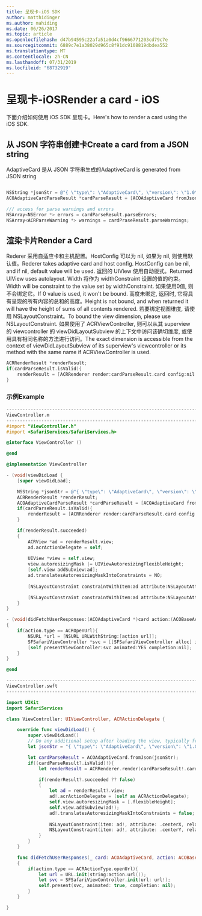 ```yaml
---
title: 呈现卡-iOS SDK
author: matthidinger
ms.author: mahiding
ms.date: 06/26/2017
ms.topic: article
ms.openlocfilehash: d47b94595c22afa51a0d4cf9666771203cd79c7e
ms.sourcegitcommit: 6889c7e1a38029d965c8f91dc9108819dbdea552
ms.translationtype: MT
ms.contentlocale: zh-CN
ms.lasthandoff: 07/31/2019
ms.locfileid: "68732919"
---
```

# <a name="render-a-card---ios"></a><span data-ttu-id="95299-102">呈现卡-iOS</span><span class="sxs-lookup"><span data-stu-id="95299-102">Render a card - iOS</span></span>

<span data-ttu-id="95299-103">下面介绍如何使用 iOS SDK 呈现卡。</span><span class="sxs-lookup"><span data-stu-id="95299-103">Here's how to render a card using the iOS SDK.</span></span>

## <a name="create-a-card-from-a-json-string"></a><span data-ttu-id="95299-104">从 JSON 字符串创建卡</span><span class="sxs-lookup"><span data-stu-id="95299-104">Create a card from a JSON string</span></span>

<span data-ttu-id="95299-105">AdaptiveCard 是从 JSON 字符串生成的</span><span class="sxs-lookup"><span data-stu-id="95299-105">AdaptiveCard is generated from JSON string</span></span>

```objective-c

NSString *jsonStr = @"{ \"type\": \"AdaptiveCard\", \"version\": \"1.0\", \"body\": [ { \"type\": \"Image\", \"url\": \"http://adaptivecards.io/content/adaptive-card-50.png\", \"horizontalAlignment\":\"center\" }, { \"type\": \"TextBlock\", \"horizontalAlignment\":\"center\", \"text\": \"Hello **Adaptive Cards!**\" } ], \"actions\": [ { \"type\": \"Action.OpenUrl\", \"title\": \"Learn more\", \"url\": \"http://adaptivecards.io\" }, { \"type\": \"Action.OpenUrl\", \"title\": \"GitHub\", \"url\": \"http://github.com/Microsoft/AdaptiveCards\" } ] }";
ACOAdaptiveCardParseResult *cardParseResult = [ACOAdaptiveCard fromJson:jsonStr];

/// access for parse warnings and errors
NSArray<NSError *> errors = cardParseResult.parseErrors;
NSArray<ACRParseWarning *> warnings = cardPraseResult.parseWarnings;
```

## <a name="render-a-card"></a><span data-ttu-id="95299-106">渲染卡片</span><span class="sxs-lookup"><span data-stu-id="95299-106">Render a Card</span></span>

<span data-ttu-id="95299-107">Rederer 采用自适应卡和主机配置。HostConfig 可以为 nil, 如果为 nil, 则使用默认值。</span><span class="sxs-lookup"><span data-stu-id="95299-107">Rederer takes adaptive card and host config. HostConfig can be nil, and if nil, default value will be used.</span></span>
<span data-ttu-id="95299-108">返回的 UIView 使用自动版式。</span><span class="sxs-lookup"><span data-stu-id="95299-108">Returned UIView uses autolayout.</span></span> <span data-ttu-id="95299-109">Width 将作为 widthConstraint 设置的值的约束。</span><span class="sxs-lookup"><span data-stu-id="95299-109">Width will be constraint to the value set by widthConstraint.</span></span> <span data-ttu-id="95299-110">如果使用0值, 则不会绑定它。</span><span class="sxs-lookup"><span data-stu-id="95299-110">If 0 value is used, it won't be bound.</span></span>
<span data-ttu-id="95299-111">高度未绑定, 返回时, 它将具有呈现的所有内容的总和的高度。</span><span class="sxs-lookup"><span data-stu-id="95299-111">Height is not bound, and when returned it will have the height of sums of all contents rendered.</span></span> <span data-ttu-id="95299-112">若要绑定视图维度, 请使用 NSLayoutConstraint。</span><span class="sxs-lookup"><span data-stu-id="95299-112">To bound the view dimension, please use NSLayoutConstraint.</span></span> <span data-ttu-id="95299-113">如果使用了 ACRViewController, 则可以从其 superview 的 viewcontroller 的 viewDidLayoutSubview 的上下文中访问该确切维度, 或使用具有相同名称的方法进行访问。</span><span class="sxs-lookup"><span data-stu-id="95299-113">The exact dimension is accessible from the context of viewDidLayoutSubview of its superview's viewcontroller or its method with the same name if ACRViewController is used.</span></span>

```objective-c
ACRRenderResult *renderResult;
if(cardParseResult.isValid){
    renderResult = [ACRRenderer render:cardParseResult.card config:nil widthConstraint:335];
}
``` 
### <a name="example"></a><span data-ttu-id="95299-114">示例</span><span class="sxs-lookup"><span data-stu-id="95299-114">Example</span></span>

```objective-c
--------------------------------------------------------------------------------
ViewController.m
--------------------------------------------------------------------------------
#import "ViewController.h"
#import <SafariServices/SafariServices.h>

@interface ViewController ()

@end

@implementation ViewController

- (void)viewDidLoad {
    [super viewDidLoad];

    NSString *jsonStr = @"{ \"type\": \"AdaptiveCard\", \"version\": \"1.0\", \"body\": [ { \"type\": \"Image\", \"url\": \"http://adaptivecards.io/content/adaptive-card-50.png\", \"horizontalAlignment\":\"center\" }, { \"type\": \"TextBlock\", \"horizontalAlignment\":\"center\", \"text\": \"Hello **Adaptive Cards!**\" } ], \"actions\": [ { \"type\": \"Action.OpenUrl\", \"title\": \"Learn more\", \"url\": \"http://adaptivecards.io\" }, { \"type\": \"Action.OpenUrl\", \"title\": \"GitHub\", \"url\": \"http://github.com/Microsoft/AdaptiveCards\" } ] }";
    ACRRenderResult *renderResult;
    ACOAdaptiveCardParseResult *cardParseResult = [ACOAdaptiveCard fromJson:jsonStr];
    if(cardParseResult.isValid){
        renderResult = [ACRRenderer render:cardParseResult.card config:nil widthConstraint:335];
    }

    if(renderResult.succeeded)
    {
        ACRView *ad = renderResult.view;
        ad.acrActionDelegate = self;
        
        UIView *view = self.view;
        view.autoresizingMask |= UIViewAutoresizingFlexibleHeight;
        [self.view addSubview:ad];
        ad.translatesAutoresizingMaskIntoConstraints = NO;
        
        [NSLayoutConstraint constraintWithItem:ad attribute:NSLayoutAttributeCenterX relatedBy:NSLayoutRelationEqual toItem:view attribute:NSLayoutAttributeCenterX multiplier:1.0 constant:0].active = YES;

        [NSLayoutConstraint constraintWithItem:ad attribute:NSLayoutAttributeCenterY relatedBy:NSLayoutRelationEqual toItem:view attribute:NSLayoutAttributeCenterY multiplier:1.0 constant:3].active = YES;
    }
}

- (void)didFetchUserResponses:(ACOAdaptiveCard *)card action:(ACOBaseActionElement *)action
{
    if(action.type == ACROpenUrl){
        NSURL *url = [NSURL URLWithString:[action url]];
        SFSafariViewController *svc = [[SFSafariViewController alloc] initWithURL:url];
        [self presentViewController:svc animated:YES completion:nil];
    }
}

@end

```

```swift
--------------------------------------------------------------------------------
ViewController.swft
--------------------------------------------------------------------------------

import UIKit
import SafariServices

class ViewController: UIViewController, ACRActionDelegate {

    override func viewDidLoad() {
        super.viewDidLoad()
        // Do any additional setup after loading the view, typically from a nib.
        let jsonStr = "{ \"type\": \"AdaptiveCard\", \"version\": \"1.0\", \"body\": [ { \"type\": \"Image\", \"url\": \"http://adaptivecards.io/content/adaptive-card-50.png\", \"horizontalAlignment\":\"center\" }, { \"type\": \"TextBlock\", \"horizontalAlignment\":\"center\", \"text\": \"Hello **Adaptive Cards!**\" } ], \"actions\": [ { \"type\": \"Action.OpenUrl\", \"title\": \"Learn more\", \"url\": \"http://adaptivecards.io\" }, { \"type\": \"Action.OpenUrl\", \"title\": \"GitHub\", \"url\": \"http://github.com/Microsoft/AdaptiveCards\" } ] }";

        let cardParseResult = ACOAdaptiveCard.fromJson(jsonStr);
        if((cardParseResult?.isValid)!){
            let renderResult = ACRRenderer.render(cardParseResult!.card, config: nil, widthConstraint: 335);

            if(renderResult?.succeeded ?? false)
            {
                let ad = renderResult?.view;
                ad!.acrActionDelegate = (self as ACRActionDelegate);
                self.view.autoresizingMask = [.flexibleHeight];
                self.view.addSubview(ad!);
                ad!.translatesAutoresizingMaskIntoConstraints = false;
    
                NSLayoutConstraint(item: ad!, attribute: .centerX, relatedBy: .equal, toItem: view, attribute: .centerX, multiplier: 1.0, constant: 0).isActive = true;
                NSLayoutConstraint(item: ad!, attribute: .centerY, relatedBy: .equal, toItem: view, attribute: .centerY, multiplier: 1.0, constant: 3).isActive = true;
            }
        }
    }

    func didFetchUserResponses(_ card: ACOAdaptiveCard, action: ACOBaseActionElement)
    {
        if(action.type == ACRActionType.openUrl){
            let url = URL.init(string:action.url());
            let svc = SFSafariViewController.init(url: url!);
            self.present(svc, animated: true, completion: nil);
        }
    }

}
```
